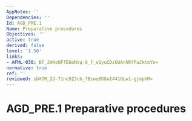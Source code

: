 ```yaml
---
AppNotes: ''
Dependencies: ''
Id: AGD_PRE.1
Name: Preparative procedures
Objectives: ''
active: true
derived: false
level: '1.50'
links:
- AFML-030: Bf_JHKoOFfE8oNVq-8_f_oGyuCDzGUAnhRfPaJktmYo=
normative: true
ref: ''
reviewed: sbX7M_Zd-71ne5Z3cb_7Bzwq8D8uI441OLw1-gjepVM=
---
```


# AGD_PRE.1 Preparative procedures